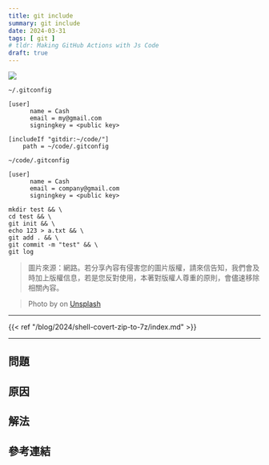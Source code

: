 ```yaml
---
title: git include
summary: git include
date: 2024-03-31
tags: [ git ]
# tldr: Making GitHub Actions with Js Code
draft: true
---
```


![](./cover.webp)

`~/.gitconfig`

```gitconfig
[user]
      name = Cash
      email = my@gmail.com
      signingkey = <public key>

[includeIf "gitdir:~/code/"]
    path = ~/code/.gitconfig
```

`~/code/.gitconfig`

```gitconfig
[user]
      name = Cash
      email = company@gmail.com
      signingkey = <public key>
```

```shell
mkdir test && \
cd test && \
git init && \
echo 123 > a.txt && \
git add . && \
git commit -m "test" && \
git log
```

> 圖片來源：網路。若分享內容有侵害您的圖片版權，請來信告知，我們會及時加上版權信息，若是您反對使用，本著對版權人尊重的原則，會儘速移除相關內容。

> Photo by []() on [Unsplash]()


---
{{< ref "/blog/2024/shell-covert-zip-to-7z/index.md" >}}

---

## 問題
## 原因
## 解法

## 參考連結